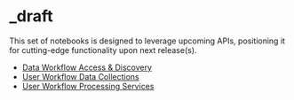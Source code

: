 # _draft

This set of notebooks is designed to leverage upcoming APIs, positioning it for cutting-edge functionality upon next release(s).

* [Data Workflow Access & Discovery](./Discover_and_Access.ipynb)
* [User Workflow Data Collections](./Data_Collections.ipynb)
* [User Workflow Processing Services](./Processing_Services.ipynb)
